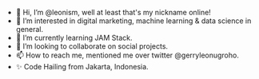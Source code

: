 - 👋 Hi, I’m @leonism, well at least that's my nickname online!
- 👀 I’m interested in digital marketing, machine learning & data science in general.
- 🌱 I’m currently learning JAM Stack.
- 💞️ I’m looking to collaborate on social projects.
- 📫 How to reach me, mentioned me over twitter @gerryleonugroho.
- ✨ Code Hailing from Jakarta, Indonesia.

<!---
leonism/leonism is a ✨ special ✨ repository because its `README.md` (this file) appears on your GitHub profile.
You can click the Preview link to take a look at your changes.
--->
